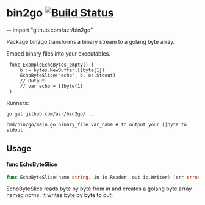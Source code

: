 # bin2go [![Build Status](https://travis-ci.org/azr/bin2go.svg?branch=master)](https://travis-ci.org/azr/bin2go)
--
    import "github.com/azr/bin2go"

Package bin2go transforms a binary stream to a golang byte array.

Embed binary files into your executables.

     func ExampleEchoBytes_empty() {
    	 b := bytes.NewBuffer([]byte{1})
    	 EchoByteSlice("echo", b, os.Stdout)
    	 // Output:
    	 // var echo = []byte{1}
     }

Runners:

    go get github.com/azr/bin2go/...

    cmd/bin2go/main.go binary_file var_name # to output your []byte to stdout

## Usage

#### func  EchoByteSlice

```go
func EchoByteSlice(name string, in io.Reader, out io.Writer) (err error)
```
EchoByteSlice reads byte by byte from *in* and creates a golang byte array named
*name*. It writes byte by byte to *out*.
